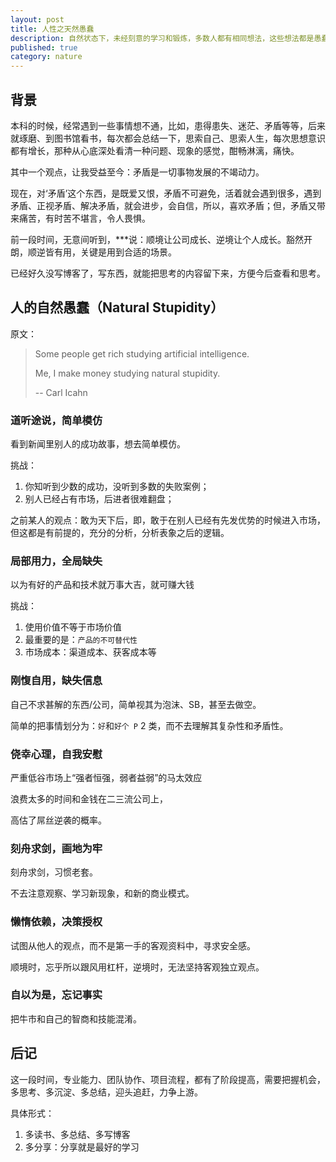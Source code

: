 ```yaml
---
layout: post
title: 人性之天然愚蠢
description: 自然状态下，未经刻意的学习和锻炼，多数人都有相同想法，这些想法都是愚蠢的
published: true
category: nature
---
```


## 背景

本科的时候，经常遇到一些事情想不通，比如，患得患失、迷茫、矛盾等等，后来就琢磨、到图书馆看书，每次都会总结一下，思索自己、思索人生，每次思想意识都有增长，那种从心底深处看清一种问题、现象的感觉，酣畅淋漓，痛快。

其中一个观点，让我受益至今：矛盾是一切事物发展的不竭动力。

现在，对‘矛盾’这个东西，是既爱又恨，矛盾不可避免，活着就会遇到很多，遇到矛盾、正视矛盾、解决矛盾，就会进步，会自信，所以，喜欢矛盾；但，矛盾又带来痛苦，有时苦不堪言，令人畏惧。

前一段时间，无意间听到，***说：顺境让公司成长、逆境让个人成长。豁然开朗，顺逆皆有用，关键是用到合适的场景。

已经好久没写博客了，写东西，就能把思考的内容留下来，方便今后查看和思考。


## 人的自然愚蠢（Natural Stupidity）

原文：

> Some people get rich studying artificial intelligence. 
> 
> Me, I make money studying natural stupidity.  
> 
> -- Carl Icahn

### 道听途说，简单模仿

看到新闻里别人的成功故事，想去简单模仿。

挑战：

1. 你知听到少数的成功，没听到多数的失败案例；
2. 别人已经占有市场，后进者很难翻盘；

之前某人的观点：敢为天下后，即，敢于在别人已经有先发优势的时候进入市场，但这都是有前提的，充分的分析，分析表象之后的逻辑。

### 局部用力，全局缺失

以为有好的产品和技术就万事大吉，就可赚大钱

挑战：

1. 使用价值不等于市场价值
2. 最重要的是：`产品的不可替代性`
3. 市场成本：渠道成本、获客成本等

### 刚愎自用，缺失信息

自己不求甚解的东西/公司，简单视其为泡沫、SB，甚至去做空。

简单的把事情划分为：`好`和`好个 P` 2 类，而不去理解其复杂性和矛盾性。


### 侥幸心理，自我安慰

严重低谷市场上“强者恒强，弱者益弱”的马太效应

浪费太多的时间和金钱在二三流公司上，

高估了屌丝逆袭的概率。


### 刻舟求剑，画地为牢

刻舟求剑，习惯老套。

不去注意观察、学习新现象，和新的商业模式。


### 懒惰依赖，决策授权

试图从他人的观点，而不是第一手的客观资料中，寻求安全感。

顺境时，忘乎所以跟风用杠杆，逆境时，无法坚持客观独立观点。

### 自以为是，忘记事实

把牛市和自己的智商和技能混淆。




## 后记

这一段时间，专业能力、团队协作、项目流程，都有了阶段提高，需要把握机会，多思考、多沉淀、多总结，迎头追赶，力争上游。

具体形式：

1. 多读书、多总结、多写博客
2. 多分享：分享就是最好的学习






[NingG]:    http://ningg.github.com  "NingG"



